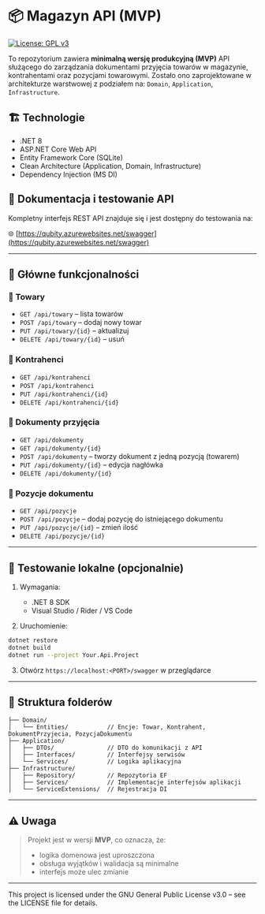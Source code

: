 # 📦 Magazyn API (MVP)

[![License: GPL v3](https://img.shields.io/badge/License-GPLv3-blue.svg)](https://www.gnu.org/licenses/gpl-3.0)

To repozytorium zawiera **minimalną wersję produkcyjną (MVP)** API służącego do zarządzania dokumentami przyjęcia towarów w magazynie, kontrahentami oraz pozycjami towarowymi. Zostało ono zaprojektowane w architekturze warstwowej z podziałem na: `Domain`, `Application`, `Infrastructure`.

## 🏗 Technologie

- .NET 8
- ASP.NET Core Web API
- Entity Framework Core (SQLite)
- Clean Architecture (Application, Domain, Infrastructure)
- Dependency Injection (MS DI)

## 🔗 Dokumentacja i testowanie API

Kompletny interfejs REST API znajduje się i jest dostępny do testowania na:

🌐 [https://qubity.azurewebsites.net/swagger](https://qubity.azurewebsites.net/swagger)

---

## 📌 Główne funkcjonalności

### 🔹 Towary

- `GET /api/towary` – lista towarów
- `POST /api/towary` – dodaj nowy towar
- `PUT /api/towary/{id}` – aktualizuj
- `DELETE /api/towary/{id}` – usuń

### 🔹 Kontrahenci

- `GET /api/kontrahenci`
- `POST /api/kontrahenci`
- `PUT /api/kontrahenci/{id}`
- `DELETE /api/kontrahenci/{id}`

### 🔹 Dokumenty przyjęcia

- `GET /api/dokumenty`
- `GET /api/dokumenty/{id}`
- `POST /api/dokumenty` – tworzy dokument z jedną pozycją (towarem)
- `PUT /api/dokumenty/{id}` – edycja nagłówka
- `DELETE /api/dokumenty/{id}`

### 🔹 Pozycje dokumentu

- `GET /api/pozycje`
- `POST /api/pozycje` – dodaj pozycję do istniejącego dokumentu
- `PUT /api/pozycje/{id}` – zmień ilość
- `DELETE /api/pozycje/{id}`

---

## 🧪 Testowanie lokalne (opcjonalnie)

1. Wymagania:

   - .NET 8 SDK
   - Visual Studio / Rider / VS Code

2. Uruchomienie:

```bash
dotnet restore
dotnet build
dotnet run --project Your.Api.Project
```

3. Otwórz `https://localhost:<PORT>/swagger` w przeglądarce

---

## 📁 Struktura folderów

```
├── Domain/
│   └── Entities/           // Encje: Towar, Kontrahent, DokumentPrzyjecia, PozycjaDokumentu
├── Application/
│   ├── DTOs/               // DTO do komunikacji z API
│   ├── Interfaces/         // Interfejsy serwisów
│   └── Services/           // Logika aplikacyjna
├── Infrastructure/
│   ├── Repository/         // Repozytoria EF
│   ├── Services/           // Implementacje interfejsów aplikacji
│   └── ServiceExtensions/  // Rejestracja DI
```

---

## ⚠️ Uwaga

> Projekt jest w wersji **MVP**, co oznacza, że:
>
> - logika domenowa jest uproszczona
> - obsługa wyjątków i walidacja są minimalne
> - interfejs może ulec zmianie

---

This project is licensed under the GNU General Public License v3.0 – see the LICENSE file for details.
